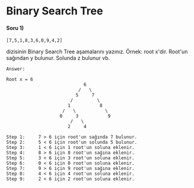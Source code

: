 # Binary Search Tree 

#### Soru 1) 
```
[7,5,1,8,3,6,0,9,4,2]
```
dizisinin Binary Search Tree aşamalarını yazınız.
Örnek: root x'dir. Root'un sağından y bulunur. Solunda z bulunur vb.

```
Answer: 

Root x = 6
                             6
                           /   \ 
                          5     7
                        /         \
                       1           8
                     /   \           \
                    0     3           9
                        /   \      
                       2     4    
                                
Step 1:     7 > 6 için root'un sağında 7 bulunur.
Step 2:     5 < 6 için root'un solunda 5 bulunur.
Step 3:     1 < 6 için 1 root'un soluna eklenir.
Step 4:     8 > 6 için 8 root'un sağına eklenir.
Step 5:     3 < 6 için 3 root'un soluna eklenir.
Step 6:     0 < 6 için 0 root'un soluna eklenir.
Step 7:     9 > 6 için 9 root'un sağına eklenir.
Step 8:     4 < 6 için 4 root'un soluna eklenir.                        
Step 9:     2 < 6 için 2 root'un soluna eklenir.                         
```
